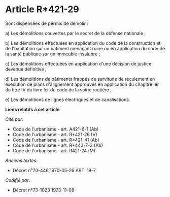 # Article R*421-29

Sont dispensées de permis de démolir :

a) Les démolitions couvertes par le secret de la défense nationale ;

b) Les démolitions effectuées en application du code de la construction et de l'habitation sur un bâtiment menaçant ruine ou
en application du code de la santé publique sur un immeuble insalubre ;

c) Les démolitions effectuées en application d'une décision de justice devenue définitive ;

d) Les démolitions de bâtiments frappés de servitude de reculement en exécution de plans d'alignement approuvés en
application du chapitre Ier du titre IV du livre Ier du code de la voirie routière ;

e) Les démolitions de lignes électriques et de canalisations.

**Liens relatifs à cet article**

_Cité par_:

  - Code de l'urbanisme - art. A421-6-1 (Ab)
  - Code de l'urbanisme - art. R*421-26 (V)
  - Code de l'urbanisme - art. R*421-41 (Ab)
  - Code de l'urbanisme - art. R*443-7-3 (Ab)
  - Code de l'urbanisme - art. R421-24 (M)

_Anciens textes_:

  - Décret n°70-446 1970-05-26 ART. 19-7

_Codifié par_:

  - Décret n°73-1023 1973-11-08
